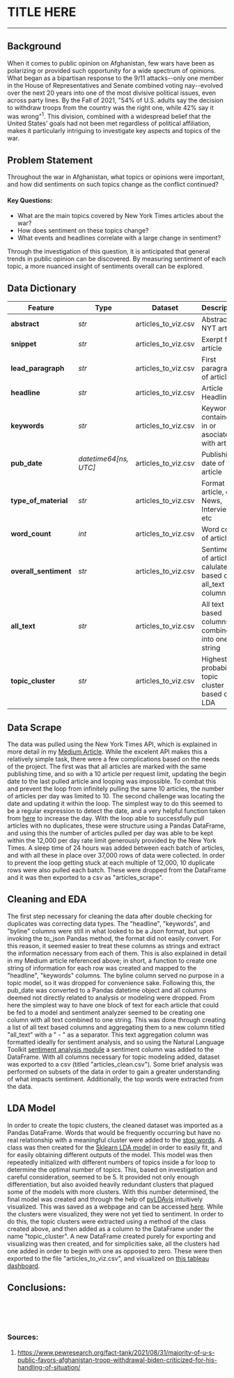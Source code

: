 # TITLE HERE
___
## Background
When it comes to public opinion on Afghanistan, few wars have been as polarizing or provided such opportunity for a wide spectrum of opinions. What began as a bipartisan response to the 9/11 attacks--only one member in the House of Representatives and Senate combined voting nay--evolved over the next 20 years into one of the most divisive political issues, even across party lines. By the Fall of 2021, "54% of U.S. adults say the decision to withdraw troops from the country was the right one, while 42% say it was wrong"<sup>1</sup>. This division, combined with a widespread belief that the United States' goals had not been met regardless of political affiliation, makes it particularly intriguing to investigate key aspects and topics of the war.

## Problem Statement
Throughout the war in Afghanistan, what topics or opinions were important, and how did sentiments on such topics change as the conflict continued?


#### Key Questions:
 - What are the main topics covered by New York Times articles about the war?
 -  How does sentiment on these topics change?
 - What events and headlines correlate with a large change in sentiment?


Through the investigation of this question, it is anticipated that general trends in public opinion can be discovered. By measuring sentiment of each topic, a more nuanced insight of sentiments overall can be explored.

## Data Dictionary
|Feature|Type|Dataset|Description|
|---|---|---|---|
|**abstract**|*str*|articles_to_viz.csv|Abstract of NYT article |
|**snippet**|*str*|articles_to_viz.csv|Exerpt from article|
|**lead_paragraph**|*str*|articles_to_viz.csv|First paragraph of article|
|**headline**|*str*|articles_to_viz.csv|Article Headline|
|**keywords**|*str*|articles_to_viz.csv|Keywords contained in or asociated with article|
|**pub_date**|*datetime64[ns, UTC]*|articles_to_viz.csv|Publishing date of article|
|**type_of_material**|*str*|articles_to_viz.csv|Format of article, eg. News, Interview, etc|
|**word_count**|*int*|articles_to_viz.csv|Word count of article|
|**overall_sentiment**|*str*|articles_to_viz.csv|Sentiment of article calulated based on all_text column|
|**all_text**|*str*|articles_to_viz.csv|All text based columns combined into one string|
|**topic_cluster**|*str*|articles_to_viz.csv|Highest probability topic cluster based on LDA|

## Data Scrape
The data was pulled using the New York Times API, which is explained in more detail in my [Medium Article](https://medium.com/@jackarayner/querying-with-the-new-york-times-article-search-api-2edfbaae1b63). While the excelent API makes this a relatively simple task, there were a few complications based on the needs of the project. The first was that all articles are marked with the same publishing time, and so with a 10 article per request limit, updating the begin date to the last pulled article and looping was impossible. To combat this and prevent the loop from infinitely pulling the same 10 articles, the number of articles per day was limited to 10. The second challenge was locating the date and updating it within the loop. The simplest way to do this seemed to be a regular expression to detect the date, and a very helpful function taken from [here](https://practicaldatascience.co.uk/data-science/how-to-add-days-and-subtract-days-from-dates-in-pandas) to increase the day. With the loop able to successfully pull articles with no duplicates, these were structure using a Pandas DataFrame, and using this the number of articles pulled per day was able to be kept within the 12,000 per day rate limit generously provided by the New York Times. A sleep time of 24 hours was added between each batch of articles, and with all these in place over 37,000 rows of data were collected. In order to prevent the loop getting stuck at each multiple of 12,000, 10 duplicate rows were also pulled each batch. These were dropped from the DataFrame and it was then exported to a csv as "articles_scrape".

## Cleaning and EDA
The first step necessary for cleaning the data after double checking for duplicates was correcting data types. The "headline", "keywords", and "byline" columns were still in what looked to be a Json format, but upon invoking the to_json Pandas method, the format did not easily convert. For this reason, it seemed easier to treat these columns as strings and extract the information necessary from each of them. This is also explained in detail in my Medium article referenced above; in short, a function to create one string of information for each row was created and mapped to the "headline", "keywords" columns. The byline column served no purpose in a topic model, so it was dropped for convenience sake. Following this, the pub_date was converted to a Pandas datetime object and all columns deemed not directly related to analysis or modeling were dropped. From here the simplest way to have one block of text for each article that could be fed to a model and sentiment analyzer seemed to be creating one column with all text combined to one string. This was done through creating a list of all text based columns and aggregating them to a new column titled "all_text" with a " - " as a separator. This text aggregation column was formatted ideally for sentiment analysis, and so using the Natural Language Toolkit [sentiment analysis module](https://www.nltk.org/_modules/nltk/sentiment/vader.html) a sentiment column was added to the DataFrame. With all columns necessary for topic modeling added, dataset was exported to a csv (titled "articles_clean.csv"). Some brief analysis was performed on subsets of the data in order to gain a greater understanding of what impacts sentiment. Additionally, the top words were extracted from the data.

## LDA Model
In order to create the topic clusters, the cleaned dataset was imported as a Pandas DataFrame. Words that would be frequently occurring but have no real relationship with a meaningful cluster were added to the [stop words](https://towardsdatascience.com/text-pre-processing-stop-words-removal-using-different-libraries-f20bac19929a). A class was then created for the [Sklearn LDA model](https://scikit-learn.org/stable/modules/generated/sklearn.decomposition.LatentDirichletAllocation.html) in order to easily fit, and for easily obtaining different outputs of the model. This model was then repeatedly initialized with different numbers of topics inside a for loop to determine the optimal number of topics. This, based on investigation and careful consideration, seemed to be 5. It provided not only enough differentiation, but also avoided heavily redundant clusters that plagued some of the models with more clusters. With this number determined, the final model was created and through the help of [pyLDAvis](https://github.com/bmabey/pyLDAvis) intuitively visualized. This was saved as a webpage and can be accessed [here](). While the clusters were visualized, they were not yet tied to sentiment. In order to do this, the topic clusters were extracted using a method of the class created above, and then added as a column to the DataFrame under the name "topic_cluster". A new DataFrame created purely for exporting and visualizing was then created, and for simplicities sake, all the clusters had one added in order to begin with one as opposed to zero. These were then exported to the file "articles_to_viz.csv", and visualized on [this tableau dashboard](https://public.tableau.com/app/profile/jack.rayner/viz/CapstoneVisualizations_16491744039740/Sentiment?publish=yes).

## Conclusions:




<br><br><br>
### Sources:
1. https://www.pewresearch.org/fact-tank/2021/08/31/majority-of-u-s-public-favors-afghanistan-troop-withdrawal-biden-criticized-for-his-handling-of-situation/
